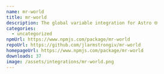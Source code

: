 ```yaml
---
name: mr-world
title: mr-world
description: The global variable integration for Astro 🌐
categories:
  - uncategorized
npmUrl: https://www.npmjs.com/package/mr-world
repoUrl: https://github.com/jlarmstrongiv/mr-world
homepageUrl: https://www.npmjs.com/package/mr-world
downloads: 37
image: /assets/integrations/mr-world.png
---
```

